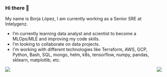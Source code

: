 ### Hi there 👋

My name is Borja López, I am currently working as a Senior SRE at Intelygenz.
- I’m currently learning data analyst and scientist to become a MLOps/MLE and improving my code skills.
- I’m looking to collaborate on data projects.
- I'm working with different technologies like Terraform, AWS, GCP, Python, Bash, SQL, mongo, helm, k8s, tensorflow, numpy, pandas, sklearn, matplotlib, etc.

<a href="https://github.com/blopezpi/github-readme-stats">
  <img align="left" src="https://github-readme-stats.vercel.app/api/top-langs/?username=blopezpi&langs_count=8" />
</a>
<a href="https://github.com/blopezpi/github-readme-stats">
  <img align="right" src="https://github-readme-stats.vercel.app/api?username=blopezpi&show_icons=true&theme=dark" />
</a>

<!--
**blopezpi/blopezpi** is a ✨ _special_ ✨ repository because its `README.md` (this file) appears on your GitHub profile.

Here are some ideas to get you started:

- 🔭 I’m currently working on ...
- 🌱 I’m currently learning ...
- 👯 I’m looking to collaborate on ...
- 🤔 I’m looking for help with ...
- 💬 Ask me about ...
- 📫 How to reach me: ...
- 😄 Pronouns: ...
- ⚡ Fun fact: ...
-->
